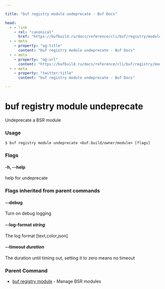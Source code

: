 ```yaml
---

title: "buf registry module undeprecate - Buf Docs"

head:
  - - link
    - rel: "canonical"
      href: "https://bufbuild.ru/docs/reference/cli/buf/registry/module/undeprecate/"
  - - meta
    - property: "og:title"
      content: "buf registry module undeprecate - Buf Docs"
  - - meta
    - property: "og:url"
      content: "https://bufbuild.ru/docs/reference/cli/buf/registry/module/undeprecate/"
  - - meta
    - property: "twitter:title"
      content: "buf registry module undeprecate - Buf Docs"

---
```


# buf registry module undeprecate

Undeprecate a BSR module

### Usage

```console
$ buf registry module undeprecate <buf.build/owner/module> [flags]
```

### Flags

#### \-h, --help

help for undeprecate

### Flags inherited from parent commands

#### \--debug

Turn on debug logging

#### \--log-format _string_

The log format \[text,color,json\]

#### \--timeout _duration_

The duration until timing out, setting it to zero means no timeout

### Parent Command

- [buf registry module](../) - Manage BSR modules
